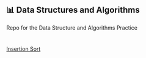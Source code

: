 ## 📊 Data Structures and Algorithms

Repo for the Data Structure and Algorithms Practice
#
[Insertion Sort](https://github.com/ishaandwivedi9101/DSA/blob/main/insertionSort.cpp)
